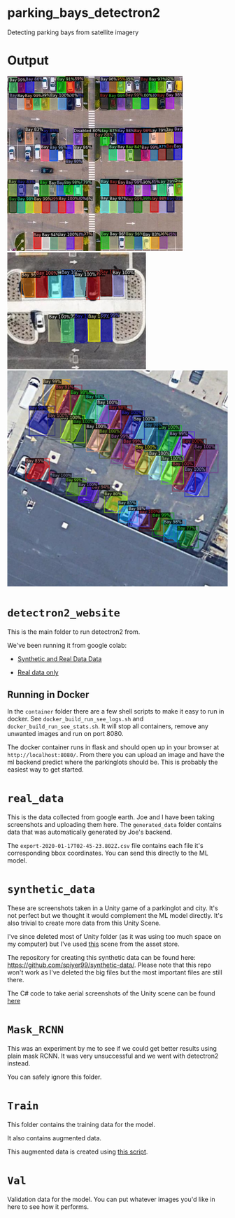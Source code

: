 # parking_bays_detectron2
Detecting parking bays from satellite imagery

# Output
![output](detectron2_website/output.png)
![output](detectron2_website/output1.png)
![output](detectron2_website/output3.png)

# `detectron2_website`

This is the main folder to run detectron2 from. 

We've been running it from google colab: 

- [Synthetic and Real Data Data](https://colab.research.google.com/drive/1AA-dqc8vWbf79vvcHabckPpm2eA9hJ61?usp=sharing)

- [Real data only](https://colab.research.google.com/drive/1wZchs-5UVhhDe7keXipalDe-yB6U9hyo?usp=sharing)

## Running in Docker

In the `container` folder there are a few shell scripts to make it easy to run in docker. See `docker_build_run_see_logs.sh` and `docker_build_run_see_stats.sh`. It will stop all containers, remove any unwanted images and run on port 8080. 

The docker container runs in flask and should open up in your browser at `http://localhost:8080/`. From there you can upload an image and have the ml backend predict where the parkinglots should be. This is probably the easiest way to get started. 

# `real_data`

This is the data collected from google earth. Joe and I have been taking screenshots and uploading them here. The `generated_data` folder contains data that was automatically generated by Joe's backend. 

The `export-2020-01-17T02-45-23.802Z.csv` file contains each file it's corresponding bbox coordinates. You can send this directly to the ML model.

# `synthetic_data`

These are screenshots taken in a Unity game of a parkinglot and city. It's not perfect but we thought it would complement the ML model directly. It's also trivial to create more data from this Unity Scene. 

I've since deleted most of Unity folder (as it was using too much space on my computer) but I've used [this](https://assetstore.unity.com/packages/3d/environments/roadways/windridge-city-132222) scene from the asset store.

The repository for creating this synthetic data can be found here: https://github.com/spiyer99/synthetic-data/. Please note that this repo won't work as I've deleted the big files but the most important files are still there. 

The C# code to take aerial screenshots of the Unity scene can be found [here](https://github.com/spiyer99/synthetic-data/blob/master/Assets/ScreenRecorder.cs)

# `Mask_RCNN`

This was an experiment by me to see if we could get better results using plain mask RCNN. It was very unsuccessful and we went with detectron2 instead. 

You can safely ignore this folder.


# `Train`

This folder contains the training data for the model. 

It also contains augmented data. 

This augmented data is created using [this script](https://github.com/spiyer99/parking_bays_detectron2/blob/master/detectron2_website/make_additional_training_data.py). 

# `Val`

Validation data for the model. You can put whatever images you'd like in here to see how it performs.


